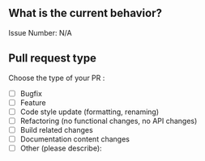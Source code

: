 ## What is the current behavior?

<!-- Please describe the current behavior that you are modifying, or link to a relevant issue. -->

Issue Number: N/A

<!--- Please provide a general summary of your changes in the title above -->

## Pull request type

<!-- Please try to limit your pull request to one type, submit multiple pull requests if needed. -->

Choose the type of your PR :

- [ ] Bugfix
- [ ] Feature
- [ ] Code style update (formatting, renaming)
- [ ] Refactoring (no functional changes, no API changes)
- [ ] Build related changes
- [ ] Documentation content changes
- [ ] Other (please describe):
